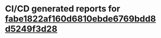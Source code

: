 # CI/CD generated reports for [fabe1822af160d6810ebde6769bdd8d5249f3d28](https://github.com/hydephp/develop/commit/fabe1822af160d6810ebde6769bdd8d5249f3d28)
